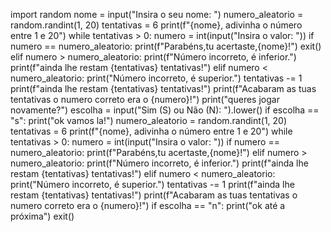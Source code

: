 import random
nome = input("Insira o seu nome: ")
numero_aleatorio = random.randint(1, 20)
tentativas = 6
print(f"{nome}, adivinha o número entre 1 e 20")
while tentativas > 0:
    numero = int(input("Insira o valor: "))
    if numero == numero_aleatorio:
        print(f"Parabéns,tu acertaste,{nome}!")
        exit()
    elif numero > numero_aleatorio:
        print(f"Número incorreto, é inferior.")
        print(f"ainda lhe restam {tentativas} tentativas!")
    elif numero < numero_aleatorio:
        print("Número incorreto, é superior.")
tentativas -= 1
print(f"ainda lhe restam {tentativas} tentativas!")
print(f"Acabaram as tuas tentativas o numero correto era o {numero}!")
print("queres jogar novamente?")
escolha = input("Sim (S) ou Não (N): ").lower()
if escolha == "s":
    print("ok vamos la!")
numero_aleatorio = random.randint(1, 20)
tentativas = 6
print(f"{nome}, adivinha o número entre 1 e 20")
while tentativas > 0:
    numero = int(input("Insira o valor: "))
    if numero == numero_aleatorio:
        print(f"Parabéns,tu acertaste,{nome}!")
    elif numero > numero_aleatorio:
        print(f"Número incorreto, é inferior.")
        print(f"ainda lhe restam {tentativas} tentativas!")
    elif numero < numero_aleatorio:
        print("Número incorreto, é superior.")
tentativas -= 1
print(f"ainda lhe restam {tentativas} tentativas!")
print(f"Acabaram as tuas tentativas o numero correto era o {numero}!")
if escolha == "n":
    print("ok até a próxima")
exit()
